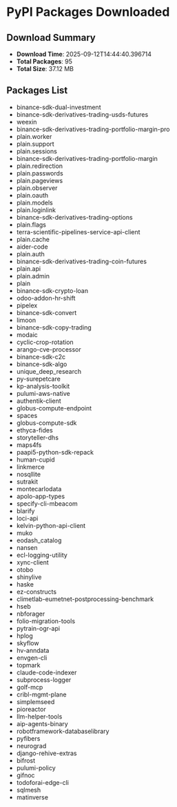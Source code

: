 # PyPI Packages Downloaded

## Download Summary
- **Download Time**: 2025-09-12T14:44:40.396714
- **Total Packages**: 95
- **Total Size**: 37.12 MB

## Packages List
- binance-sdk-dual-investment
- binance-sdk-derivatives-trading-usds-futures
- weexin
- binance-sdk-derivatives-trading-portfolio-margin-pro
- plain.worker
- plain.support
- plain.sessions
- binance-sdk-derivatives-trading-portfolio-margin
- plain.redirection
- plain.passwords
- plain.pageviews
- plain.observer
- plain.oauth
- plain.models
- plain.loginlink
- binance-sdk-derivatives-trading-options
- plain.flags
- terra-scientific-pipelines-service-api-client
- plain.cache
- aider-code
- plain.auth
- binance-sdk-derivatives-trading-coin-futures
- plain.api
- plain.admin
- plain
- binance-sdk-crypto-loan
- odoo-addon-hr-shift
- pipelex
- binance-sdk-convert
- limoon
- binance-sdk-copy-trading
- modaic
- cyclic-crop-rotation
- arango-cve-processor
- binance-sdk-c2c
- binance-sdk-algo
- unique_deep_research
- py-surepetcare
- kp-analysis-toolkit
- pulumi-aws-native
- authentik-client
- globus-compute-endpoint
- spaces
- globus-compute-sdk
- ethyca-fides
- storyteller-dhs
- maps4fs
- paapi5-python-sdk-repack
- human-cupid
- linkmerce
- nosqllite
- sutrakit
- montecarlodata
- apolo-app-types
- specify-cli-mbeacom
- blarify
- loci-api
- kelvin-python-api-client
- muko
- eodash_catalog
- nansen
- ecl-logging-utility
- xync-client
- otobo
- shinylive
- haske
- ez-constructs
- climetlab-eumetnet-postprocessing-benchmark
- hseb
- nbforager
- folio-migration-tools
- pytrain-ogr-api
- hplog
- skyflow
- hv-anndata
- envgen-cli
- topmark
- claude-code-indexer
- subprocess-logger
- golf-mcp
- cribl-mgmt-plane
- simplemseed
- pioreactor
- llm-helper-tools
- aip-agents-binary
- robotframework-databaselibrary
- pyfibers
- neurograd
- django-rehive-extras
- bifrost
- pulumi-policy
- gifnoc
- todoforai-edge-cli
- sqlmesh
- matinverse
